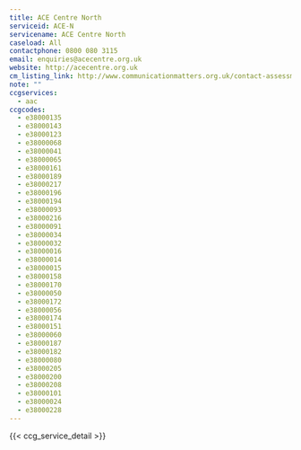 ```yaml
---
title: ACE Centre North
serviceid: ACE-N
servicename: ACE Centre North
caseload: All
contactphone: 0800 080 3115
email: enquiries@acecentre.org.uk
website: http://acecentre.org.uk 
cm_listing_link: http://www.communicationmatters.org.uk/contact-assessment-service/ace-centre-oldham
note: ""
ccgservices:
  - aac
ccgcodes:
  - e38000135
  - e38000143
  - e38000123
  - e38000068
  - e38000041
  - e38000065
  - e38000161
  - e38000189
  - e38000217
  - e38000196
  - e38000194
  - e38000093
  - e38000216
  - e38000091
  - e38000034
  - e38000032
  - e38000016
  - e38000014
  - e38000015
  - e38000158
  - e38000170
  - e38000050
  - e38000172
  - e38000056
  - e38000174
  - e38000151
  - e38000060
  - e38000187
  - e38000182
  - e38000080
  - e38000205
  - e38000200
  - e38000208
  - e38000101
  - e38000024
  - e38000228
---
```


{{< ccg_service_detail >}}
